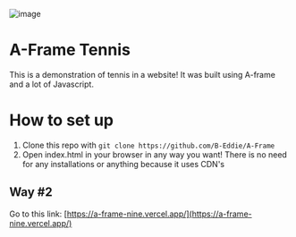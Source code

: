 ![image](https://github.com/user-attachments/assets/99307d83-6127-493c-a072-28a987c1f6b6)
# A-Frame Tennis
This is a demonstration of tennis in a website! It was built using A-frame and a lot of Javascript.

# How to set up
1. Clone this repo with `git clone https://github.com/B-Eddie/A-Frame`
2. Open index.html in your browser in any way you want! There is no need for any installations or anything because it uses CDN's

## Way #2
Go to this link: [https://a-frame-nine.vercel.app/](https://a-frame-nine.vercel.app/)
